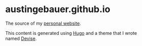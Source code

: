 # austingebauer.github.io

The source of my [personal website](https://austingebauer.dev).	

This content is generated using [Hugo](https://gohugo.io/) and a theme that I wrote 	
named [Devise](https://github.com/austingebauer/devise).

